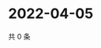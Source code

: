# 2022-04-05

共 0 条

<!-- BEGIN WEIBO -->
<!-- 最后更新时间 Tue Apr 05 2022 06:12:11 GMT+0800 (China Standard Time) -->

<!-- END WEIBO -->
